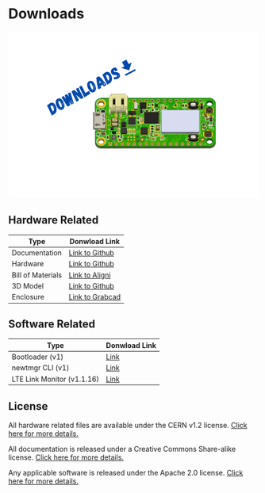 # Downloads

![Downloads](img/downloads.png)

## Hardware Related

| Type              | Donwload Link                 |
| ----------------- | ----------------------------- |
| Documentation     | [Link to Github][github-docs] |
| Hardware          | [Link to Github][github-hw]   |
| Bill of Materials | [Link to Aligni][bom]         |
| 3D Model          | [Link to Github][github-hw]   |
| Enclosure         | [Link to Grabcad][grabcad]    |

## Software Related

| Type                         | Donwload Link            |
| ---------------------------- | ------------------------ |
| Bootloader  (v1)             | [Link][bootloader]       |
| newtmgr CLI   (v1)           | [Link][newtmgr]          |
| LTE Link Monitor   (v1.1.16) | [Link][lte-link-monitor] |

[github-docs]: https://www.github.com/circuitdojo/docs/
[github-hw]: https://www.github.com/circuitdojo/nrf9160-feather/
[aligni]: https://www.aligni.com
[bom]: https://circuitdojo.aligni.com/part/380080?revision_id=402623#tab_part-list
[grabcad]: https://grabcad.com/library/nrf9160-feather-tracker-enclosure-1
[bootloader]: /files/nrf9160_feather_bootloader_v1.zip
[newtmgr]: /nrf9160-programming-and-debugging.md#binary-download
[lte-link-monitor]: /files/pc-nrfconnect-linkmonitor-1.1.6.tgz

## License

All hardware related files are available under the CERN v1.2 license. [Click here for more details.][cern]

All documentation is released under a Creative Commons Share-alike license. [Click here for more details.][cc-sa]

Any applicable software is released under the Apache 2.0 license. [Click here for more details.][apache-2]

[apache-2]: https://apache.org/licenses/LICENSE-2.0.html
[cern]: https://ohwr.org/project/cernohl/wikis/Documents/CERN-OHL-version-1.2
[cc-sa]: https://creativecommons.org/licenses/by-sa/4.0/legalcode